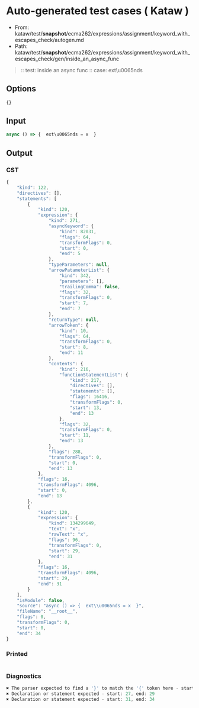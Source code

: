 # Auto-generated test cases ( Kataw )
- From: kataw/test/__snapshot__/ecma262/expressions/assignment/keyword_with_escapes_check/autogen.md
- Path: kataw/test/__snapshot__/ecma262/expressions/assignment/keyword_with_escapes_check/gen/inside_an_async_func
> :: test: inside an async func
> :: case: ext\u0065nds
## Options

`````js
{}
`````
## Input

`````js
async () => {  ext\u0065nds = x  }
`````
## Output

### CST

```javascript
{
    "kind": 122,
    "directives": [],
    "statements": [
        {
            "kind": 120,
            "expression": {
                "kind": 271,
                "asyncKeyword": {
                    "kind": 82031,
                    "flags": 64,
                    "transformFlags": 0,
                    "start": 0,
                    "end": 5
                },
                "typeParameters": null,
                "arrowPatameterList": {
                    "kind": 342,
                    "parameters": [],
                    "trailingComma": false,
                    "flags": 32,
                    "transformFlags": 0,
                    "start": 7,
                    "end": 7
                },
                "returnType": null,
                "arrowToken": {
                    "kind": 10,
                    "flags": 64,
                    "transformFlags": 0,
                    "start": 8,
                    "end": 11
                },
                "contents": {
                    "kind": 216,
                    "functionStatementList": {
                        "kind": 217,
                        "directives": [],
                        "statements": [],
                        "flags": 16416,
                        "transformFlags": 0,
                        "start": 13,
                        "end": 13
                    },
                    "flags": 32,
                    "transformFlags": 0,
                    "start": 11,
                    "end": 13
                },
                "flags": 288,
                "transformFlags": 0,
                "start": 0,
                "end": 13
            },
            "flags": 16,
            "transformFlags": 4096,
            "start": 0,
            "end": 13
        },
        {
            "kind": 120,
            "expression": {
                "kind": 134299649,
                "text": "x",
                "rawText": "x",
                "flags": 96,
                "transformFlags": 0,
                "start": 29,
                "end": 31
            },
            "flags": 16,
            "transformFlags": 4096,
            "start": 29,
            "end": 31
        }
    ],
    "isModule": false,
    "source": "async () => {  ext\\u0065nds = x  }",
    "fileName": "__root__",
    "flags": 0,
    "transformFlags": 0,
    "start": 0,
    "end": 34
}
```

### Printed

```javascript

```

### Diagnostics

```javascript
✖ The parser expected to find a '}' to match the '{' token here - start: 15, end: 27
✖ Declaration or statement expected - start: 27, end: 29
✖ Declaration or statement expected - start: 31, end: 34

```

